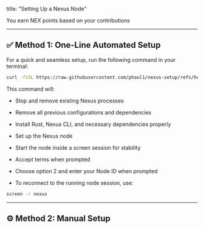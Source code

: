 title: "Setting Up a Nexus Node"

You earn NEX points based on your contributions
 
---

  ## ✅ Method 1: One-Line Automated Setup
  
  For a quick and seamless setup, run the following command in your terminal:
  
  ```bash
  curl -fsSL https://raw.githubusercontent.com/phaul1/nexus-setup/refs/heads/main/nexus-setup.sh | bash
```

This command will:

- Stop and remove existing Nexus processes

- Remove all previous configurations and dependencies

- Install Rust, Nexus CLI, and necessary dependencies properly

- Set up the Nexus node

- Start the node inside a screen session for stability

- Accept terms when prompted

- Choose option 2 and enter your Node ID when prompted

- To reconnect to the running node session, use:

 ```bash
screen -r nexus
```

---

## ⚙️ Method 2: Manual Setup
